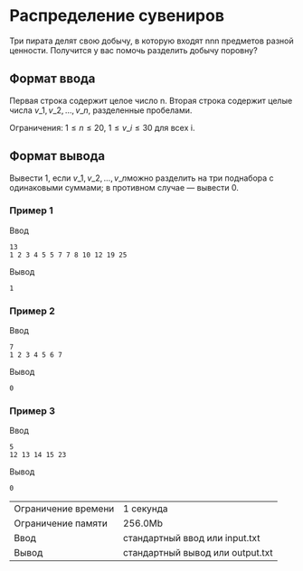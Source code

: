 # Распределение сувениров

Три пирата делят свою добычу, в которую входят nnn предметов разной ценности. Получится у вас помочь разделить добычу поровну?

## Формат ввода

Первая строка содержит целое число n. Вторая строка содержит целые числа $v\_1, v\_2, \dotsc, v\_n$​, разделенные пробелами.

Ограничения: $1 \le n \le 20$, $1 \le v\_i \le 30$ для всех i.

## Формат вывода

Вывести 1, если $v\_1, v\_2, \dotsc, v\_n$​ можно разделить на три поднабора с одинаковыми суммами; в противном случае — вывести 0.

### Пример 1

Ввод

    13
    1 2 3 4 5 5 7 7 8 10 12 19 25
    

Вывод

    1
    

### Пример 2

Ввод

    7
    1 2 3 4 5 6 7
    

Вывод

    0
    

### Пример 3

Ввод

    5
    12 13 14 15 23
    

Вывод

    0
    

<table>
 <tr class="time-limit">
    <td class="property-title">Ограничение времени</td>
    <td>1&nbsp;секунда</td>
 </tr>
 <tr class="memory-limit">
    <td class="property-title">Ограничение памяти</td>
    <td>256.0Mb</td>
 </tr>
 <tr class="input-file">
    <td class="property-title">Ввод</td>
    <td colspan="1">стандартный ввод или input.txt</td>
 </tr>
 <tr class="output-file">
    <td class="property-title">Вывод</td>
    <td colspan="1">стандартный вывод или output.txt</td>
 </tr>
</table>
